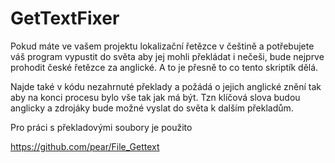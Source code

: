 # GetTextFixer

Pokud máte ve vašem projektu lokalizační řetězce v češtině a potřebujete váš program vypustit do světa aby jej mohli 
překládat i nečeši, bude nejprve prohodit české řetězce za anglické. A to je přesně to co tento skriptík dělá.

Najde také v kódu nezahrnuté překlady a požádá o jejich anglické znění tak aby na konci procesu bylo vše tak jak má být.
Tzn klíčová slova budou anglicky a zdrojáky bude možné vyslat do světa k dalším překladům.

Pro práci s překladovými soubory je použito 

https://github.com/pear/File_Gettext

